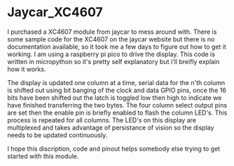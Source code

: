 # Jaycar_XC4607

I purchased a XC4607 module from jaycar to mess around with. There is some sample code for the XC4607 on the jaycar website but there is no documentation available, so it took me a few days to figure out how to get it working. I am using a raspberry pi pico to drive the display. This code is written in micropython so it's pretty self explanatory but i'll breifly explain how it works.

The display is updated one column at a time, serial data for the n'th column is shifted out using bit banging of the clock and data GPIO pins, once the 16 bits have been shifted out the latch is toggled low then high to indicate we have finished transferring the two bytes. The four column select output pins are set then the enable pin is briefly enabled to flash the column LED's. This process is repeated for all columns. The LED's on this display are multiplexed and takes advantage of persistance of vision so the display needs to be updated continuously.

I hope this discription, code and pinout helps somebody else trying to get started with this module.

